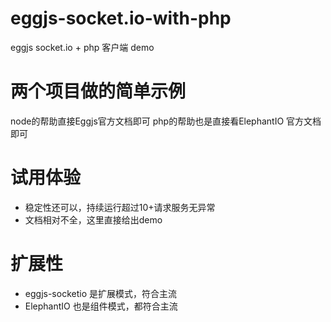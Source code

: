 # eggjs-socket.io-with-php
eggjs socket.io + php 客户端 demo

# 两个项目做的简单示例
node的帮助直接Eggjs官方文档即可
php的帮助也是直接看ElephantIO 官方文档即可

# 试用体验
- 稳定性还可以，持续运行超过10+请求服务无异常
- 文档相对不全，这里直接给出demo

# 扩展性
- eggjs-socketio 是扩展模式，符合主流
- ElephantIO 也是组件模式，都符合主流
